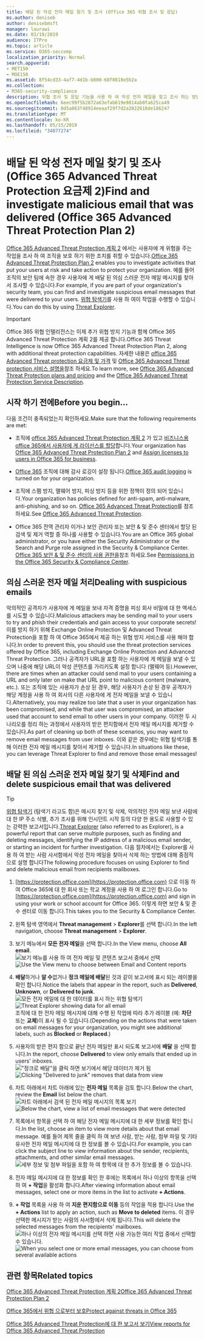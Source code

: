 ```yaml
---
title: 배달 된 악성 전자 메일 찾기 및 조사 (Office 365 위협 조사 및 응답)
ms.author: deniseb
author: denisebmsft
manager: laurawi
ms.date: 03/19/2019
audience: ITPro
ms.topic: article
ms.service: O365-seccomp
localization_priority: Normal
search.appverid:
- MET150
- MOE150
ms.assetid: 8f54cd33-4af7-4d1b-b800-68f8818e5b2a
ms.collection:
- M365-security-compliance
description: 위협 조사 및 응답 기능을 사용 하 여 악성 전자 메일을 찾고 조사 하는 방법에 대해 알아봅니다.
ms.openlocfilehash: 6eec99f5b2872a63efab619e9814ab0fa625ca49
ms.sourcegitcommit: 0d5a863f48914eeaaf29f7d2a2022618de186247
ms.translationtype: MT
ms.contentlocale: ko-KR
ms.lasthandoff: 05/15/2019
ms.locfileid: "34077274"
---
```

# <a name="find-and-investigate-malicious-email-that-was-delivered-office-365-advanced-threat-protection-plan-2"></a><span data-ttu-id="45d8c-103">배달 된 악성 전자 메일 찾기 및 조사 (Office 365 Advanced Threat Protection 요금제 2)</span><span class="sxs-lookup"><span data-stu-id="45d8c-103">Find and investigate malicious email that was delivered (Office 365 Advanced Threat Protection Plan 2)</span></span>

<span data-ttu-id="45d8c-104">[Office 365 Advanced Threat Protection 계획 2](office-365-ti.md) 에서는 사용자에 게 위험을 주는 작업을 조사 하 여 조직을 보호 하기 위한 조치를 취할 수 있습니다.</span><span class="sxs-lookup"><span data-stu-id="45d8c-104">[Office 365 Advanced Threat Protection Plan 2](office-365-ti.md) enables you to investigate activities that put your users at risk and take action to protect your organization.</span></span> <span data-ttu-id="45d8c-105">예를 들어 조직의 보안 팀에 속한 경우 사용자에 게 배달 된 의심 스러운 전자 메일 메시지를 찾아서 조사할 수 있습니다.</span><span class="sxs-lookup"><span data-stu-id="45d8c-105">For example, if you are part of your organization's security team, you can find and investigate suspicious email messages that were delivered to your users.</span></span> <span data-ttu-id="45d8c-106">[위협 탐색기](get-started-with-ti.md#threat-explorer)를 사용 하 여이 작업을 수행할 수 있습니다.</span><span class="sxs-lookup"><span data-stu-id="45d8c-106">You can do this by using [Threat Explorer](get-started-with-ti.md#threat-explorer).</span></span>
  
> [!IMPORTANT]
> <span data-ttu-id="45d8c-107">Office 365 위협 인텔리전스는 이제 추가 위협 방지 기능과 함께 Office 365 Advanced Threat Protection 계획 2를 제공 합니다.</span><span class="sxs-lookup"><span data-stu-id="45d8c-107">Office 365 Threat Intelligence is now Office 365 Advanced Threat Protection Plan 2, along with additional threat protection capabilities.</span></span> <span data-ttu-id="45d8c-108">자세한 내용은 [office 365 Advanced Threat protection 요금제 및 가격](https://products.office.com/exchange/advance-threat-protection) 및 [Office 365 Advanced Threat protection 서비스 설명을](https://docs.microsoft.com/office365/servicedescriptions/office-365-advanced-threat-protection-service-description)참조 하세요.</span><span class="sxs-lookup"><span data-stu-id="45d8c-108">To learn more, see [Office 365 Advanced Threat Protection plans and pricing](https://products.office.com/exchange/advance-threat-protection) and the [Office 365 Advanced Threat Protection Service Description](https://docs.microsoft.com/office365/servicedescriptions/office-365-advanced-threat-protection-service-description).</span></span>
  
## <a name="before-you-begin"></a><span data-ttu-id="45d8c-109">시작 하기 전에</span><span class="sxs-lookup"><span data-stu-id="45d8c-109">Before you begin...</span></span>

<span data-ttu-id="45d8c-110">다음 조건이 충족되었는지 확인하세요.</span><span class="sxs-lookup"><span data-stu-id="45d8c-110">Make sure that the following requirements are met:</span></span>
  
- <span data-ttu-id="45d8c-111">조직에 [office 365 Advanced Threat Protection 계획 2](office-365-ti.md) 가 있고 [비즈니스용 office 365에서 사용자에 게 라이선스를 할당](https://support.office.com/article/997596b5-4173-4627-b915-36abac6786dc)합니다.</span><span class="sxs-lookup"><span data-stu-id="45d8c-111">Your organization has [Office 365 Advanced Threat Protection Plan 2](office-365-ti.md) and [Assign licenses to users in Office 365 for business](https://support.office.com/article/997596b5-4173-4627-b915-36abac6786dc).</span></span>
    
- <span data-ttu-id="45d8c-112">[Office 365](turn-audit-log-search-on-or-off.md) 조직에 대해 감사 로깅이 설정 됩니다.</span><span class="sxs-lookup"><span data-stu-id="45d8c-112">[Office 365 audit logging](turn-audit-log-search-on-or-off.md) is turned on for your organization.</span></span> 
    
- <span data-ttu-id="45d8c-113">조직에 스팸 방지, 맬웨어 방지, 피싱 방지 등을 위한 정책이 정의 되어 있습니다.</span><span class="sxs-lookup"><span data-stu-id="45d8c-113">Your organization has policies defined for anti-spam, anti-malware, anti-phishing, and so on.</span></span> <span data-ttu-id="45d8c-114">[Office 365 Advanced Threat Protection](office-365-atp.md)를 참조 하세요.</span><span class="sxs-lookup"><span data-stu-id="45d8c-114">See [Office 365 Advanced Threat Protection](office-365-atp.md).</span></span>
    
- <span data-ttu-id="45d8c-115">Office 365 전역 관리자 이거나 보안 관리자 또는 보안 &amp; 및 준수 센터에서 할당 된 검색 및 제거 역할 중 하나를 사용할 수 있습니다.</span><span class="sxs-lookup"><span data-stu-id="45d8c-115">You are an Office 365 global administrator, or you have either the Security Administrator or the Search and Purge role assigned in the Security &amp; Compliance Center.</span></span> <span data-ttu-id="45d8c-116">[Office 365 보안 &amp; 및 준수 센터의 사용 권한을](permissions-in-the-security-and-compliance-center.md)참조 하세요.</span><span class="sxs-lookup"><span data-stu-id="45d8c-116">See [Permissions in the Office 365 Security &amp; Compliance Center](permissions-in-the-security-and-compliance-center.md).</span></span>
    
## <a name="dealing-with-suspicious-emails"></a><span data-ttu-id="45d8c-117">의심 스러운 전자 메일 처리</span><span class="sxs-lookup"><span data-stu-id="45d8c-117">Dealing with suspicious emails</span></span>

<span data-ttu-id="45d8c-118">악의적인 공격자가 사용자에 게 메일을 보내 자격 증명을 피싱 회사 비밀에 대 한 액세스를 시도할 수 있습니다.</span><span class="sxs-lookup"><span data-stu-id="45d8c-118">Malicious attackers may be sending mail to your users to try and phish their credentials and gain access to your corporate secrets!</span></span> <span data-ttu-id="45d8c-119">이를 방지 하기 위해 Exchange Online Protection 및 Advanced Threat Protection을 포함 하 여 Office 365에서 제공 하는 위협 방지 서비스를 사용 해야 합니다.</span><span class="sxs-lookup"><span data-stu-id="45d8c-119">In order to prevent this, you should use the threat protection services offered by Office 365, including Exchange Online Protection and Advanced Threat Protection.</span></span> <span data-ttu-id="45d8c-120">그러나 공격자가 URL을 포함 하는 사용자에 게 메일을 보낼 수 있으며 나중에 해당 URL이 악성 콘텐츠를 가리키도록 설정 합니다 (맬웨어 등).</span><span class="sxs-lookup"><span data-stu-id="45d8c-120">However, there are times when an attacker could send mail to your users containing a URL and only later on make that URL point to malicious content (malware, etc.).</span></span> <span data-ttu-id="45d8c-121">또는 조직에 있는 사용자가 손상 된 경우, 해당 사용자가 손상 된 경우 공격자가 해당 계정을 사용 하 여 회사의 다른 사용자에 게 전자 메일을 보낼 수 있습니다.</span><span class="sxs-lookup"><span data-stu-id="45d8c-121">Alternatively, you may realize too late that a user in your organization has been compromised, and while that user was compromised, an attacker used that account to send email to other users in your company.</span></span> <span data-ttu-id="45d8c-122">이러한 두 시나리오를 정리 하는 과정에서 사용자의 받은 편지함에서 전자 메일 메시지를 제거할 수 있습니다.</span><span class="sxs-lookup"><span data-stu-id="45d8c-122">As part of cleaning up both of these scenarios, you may want to remove email messages from user inboxes.</span></span> <span data-ttu-id="45d8c-123">이와 같은 경우에는 위협 탐색기를 통해 이러한 전자 메일 메시지를 찾아서 제거할 수 있습니다.</span><span class="sxs-lookup"><span data-stu-id="45d8c-123">In situations like these, you can leverage Threat Explorer to find and remove those email messages!</span></span>
  
## <a name="find-and-delete-suspicious-email-that-was-delivered"></a><span data-ttu-id="45d8c-124">배달 된 의심 스러운 전자 메일 찾기 및 삭제</span><span class="sxs-lookup"><span data-stu-id="45d8c-124">Find and delete suspicious email that was delivered</span></span>

> [!TIP]
> <span data-ttu-id="45d8c-125">[위협 탐색기](get-started-with-ti.md#threat-explorer) (탐색기 라고도 함)은 메시지 찾기 및 삭제, 악의적인 전자 메일 보낸 사람에 대 한 IP 주소 식별, 추가 조사를 위해 인시던트 시작 등의 다양 한 용도로 사용할 수 있는 강력한 보고서입니다.</span><span class="sxs-lookup"><span data-stu-id="45d8c-125">[Threat Explorer](get-started-with-ti.md#threat-explorer) (also referred to as Explorer), is a powerful report that can serve multiple purposes, such as finding and deleting messages, identifying the IP address of a malicious email sender, or starting an incident for further investigation.</span></span> <span data-ttu-id="45d8c-126">다음 절차에서는 Explorer를 사용 하 여 받는 사람 사서함에서 악성 전자 메일을 찾아서 삭제 하는 방법에 대해 중점적으로 설명 합니다</span><span class="sxs-lookup"><span data-stu-id="45d8c-126">The following procedure focuses on using Explorer to find and delete malicious email from recipients mailboxes.</span></span> 
  
1. <span data-ttu-id="45d8c-127">[https://protection.office.com](https://protection.office.com) 으로 이동 하 여 Office 365에 대 한 회사 또는 학교 계정을 사용 하 여 로그인 합니다.</span><span class="sxs-lookup"><span data-stu-id="45d8c-127">Go to [https://protection.office.com](https://protection.office.com) and sign in using your work or school account for Office 365.</span></span> <span data-ttu-id="45d8c-128">이렇게 하면 보안 &amp; 및 준수 센터로 이동 합니다.</span><span class="sxs-lookup"><span data-stu-id="45d8c-128">This takes you to the Security &amp; Compliance Center.</span></span> 
    
2. <span data-ttu-id="45d8c-129">왼쪽 탐색 영역에서 **Threat management** \> **Explorer**를 선택 합니다.</span><span class="sxs-lookup"><span data-stu-id="45d8c-129">In the left navigation, choose **Threat management** \> **Explorer**.</span></span>
    
3. <span data-ttu-id="45d8c-130">보기 메뉴에서 **모든 전자 메일**을 선택 합니다.</span><span class="sxs-lookup"><span data-stu-id="45d8c-130">In the View menu, choose **All email**.</span></span><br/><span data-ttu-id="45d8c-131">![보기 메뉴를 사용 하 여 전자 메일 및 콘텐츠 보고서 중에서 선택](media/d39013ff-93b6-42f6-bee5-628895c251c2.png)</span><span class="sxs-lookup"><span data-stu-id="45d8c-131">![Use the View menu to choose between Email and Content reports](media/d39013ff-93b6-42f6-bee5-628895c251c2.png)</span></span>
  
4. <span data-ttu-id="45d8c-132">**배달**하거나 **알 수**없거나 **정크 메일에 배달**된 것과 같이 보고서에 표시 되는 레이블을 확인 합니다.</span><span class="sxs-lookup"><span data-stu-id="45d8c-132">Notice the labels that appear in the report, such as **Delivered**, **Unknown**, or **Delivered to junk**.</span></span><br/><span data-ttu-id="45d8c-133">![모든 전자 메일에 대 한 데이터를 표시 하는 위협 탐색기](media/208826ed-a85e-446f-b276-b5fdc312fbcb.png)</span><span class="sxs-lookup"><span data-stu-id="45d8c-133">![Threat Explorer showing data for all email](media/208826ed-a85e-446f-b276-b5fdc312fbcb.png)</span></span><br/><span data-ttu-id="45d8c-134">조직에 대 한 전자 메일 메시지에 대해 수행 된 작업에 따라 추가 레이블 (예: **차단** 또는 **교체**)이 표시 될 수 있습니다.</span><span class="sxs-lookup"><span data-stu-id="45d8c-134">(Depending on the actions that were taken on email messages for your organization, you might see additional labels, such as **Blocked** or **Replaced**.)</span></span>
    
5. <span data-ttu-id="45d8c-135">사용자의 받은 편지 함으로 끝난 전자 메일만 표시 되도록 보고서에 **배달** 을 선택 합니다.</span><span class="sxs-lookup"><span data-stu-id="45d8c-135">In the report, choose **Delivered** to view only emails that ended up in users' inboxes.</span></span><br/><span data-ttu-id="45d8c-136">!["정크로 배달"을 클릭 하면 보기에서 해당 데이터가 제거 됨](media/e6fb2e47-461e-4f6f-8c65-c331bd858758.png)</span><span class="sxs-lookup"><span data-stu-id="45d8c-136">![Clicking "Delivered to junk" removes that data from view](media/e6fb2e47-461e-4f6f-8c65-c331bd858758.png)</span></span>
  
6. <span data-ttu-id="45d8c-137">차트 아래에서 차트 아래에 있는 **전자 메일** 목록을 검토 합니다.</span><span class="sxs-lookup"><span data-stu-id="45d8c-137">Below the chart, review the **Email** list below the chart.</span></span><br/><span data-ttu-id="45d8c-138">![차트 아래에서 검색 된 전자 메일 메시지의 목록 보기](media/dfb60590-1236-499d-97da-86c68621e2bc.png)</span><span class="sxs-lookup"><span data-stu-id="45d8c-138">![Below the chart, view a list of email messages that were detected](media/dfb60590-1236-499d-97da-86c68621e2bc.png)</span></span>
  
7. <span data-ttu-id="45d8c-139">목록에서 항목을 선택 하 여 해당 전자 메일 메시지에 대 한 세부 정보를 확인 합니다.</span><span class="sxs-lookup"><span data-stu-id="45d8c-139">In the list, choose an item to view more details about that email message.</span></span> <span data-ttu-id="45d8c-140">예를 들어 제목 줄을 클릭 하 여 보낸 사람, 받는 사람, 첨부 파일 및 기타 유사한 전자 메일 메시지에 대 한 정보를 볼 수 있습니다.</span><span class="sxs-lookup"><span data-stu-id="45d8c-140">For example, you can click the subject line to view information about the sender, recipients, attachments, and other similar email messages.</span></span><br/>![세부 정보 및 첨부 파일을 포함 하 여 항목에 대 한 추가 정보를 볼 수 있습니다.](media/5a5707c3-d62a-4610-ae7b-900fff8708b2.png)
  
8. <span data-ttu-id="45d8c-142">전자 메일 메시지에 대 한 정보를 확인 한 후에는 목록에서 하나 이상의 항목을 선택 하 여 **+ 작업**을 활성화 합니다.</span><span class="sxs-lookup"><span data-stu-id="45d8c-142">After viewing information about email messages, select one or more items in the list to activate **+ Actions**.</span></span>
    
9. <span data-ttu-id="45d8c-143">**+ 작업** 목록을 사용 하 여 **지운 편지함으로 이동** 등의 작업을 적용 합니다.</span><span class="sxs-lookup"><span data-stu-id="45d8c-143">Use the **+ Actions** list to apply an action, such as **Move to deleted** items.</span></span> <span data-ttu-id="45d8c-144">이 경우 선택한 메시지가 받는 사람의 사서함에서 삭제 됩니다.</span><span class="sxs-lookup"><span data-stu-id="45d8c-144">This will delete the selected messages from the recipients' mailboxes.</span></span><br/><span data-ttu-id="45d8c-145">![하나 이상의 전자 메일 메시지를 선택 하면 사용 가능한 여러 작업 중에서 선택할 수 있습니다.](media/ef12e10c-60a7-4f66-8f76-68d77ae26de1.png)</span><span class="sxs-lookup"><span data-stu-id="45d8c-145">![When you select one or more email messages, you can choose from several available actions](media/ef12e10c-60a7-4f66-8f76-68d77ae26de1.png)</span></span>
  
## <a name="related-topics"></a><span data-ttu-id="45d8c-146">관련 항목</span><span class="sxs-lookup"><span data-stu-id="45d8c-146">Related topics</span></span>

[<span data-ttu-id="45d8c-147">Office 365 Advanced Threat Protection 계획 2</span><span class="sxs-lookup"><span data-stu-id="45d8c-147">Office 365 Advanced Threat Protection Plan 2</span></span>](office-365-ti.md)
  
[<span data-ttu-id="45d8c-148">Office 365에서 위협 으로부터 보호</span><span class="sxs-lookup"><span data-stu-id="45d8c-148">Protect against threats in Office 365</span></span>](protect-against-threats.md)
  
[<span data-ttu-id="45d8c-149">Office 365 Advanced Threat Protection에 대 한 보고서 보기</span><span class="sxs-lookup"><span data-stu-id="45d8c-149">View reports for Office 365 Advanced Threat Protection</span></span>](view-reports-for-atp.md)
  

